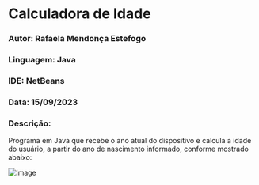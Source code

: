 <h1>Calculadora de Idade</h1>
<h3>Autor: Rafaela Mendonça Estefogo</h3>
<h3>Linguagem: Java</h3>
<h3>IDE: NetBeans</h3>
<h3>Data: 15/09/2023</h3>
<h3>Descrição:</h3>
<p>Programa em Java que recebe o ano atual do dispositivo e calcula a idade do usuário, a partir do ano de nascimento informado, conforme mostrado abaixo:</p>

![image](https://github.com/estefogo/Calculadora_Idade/assets/79616452/0ed14f46-a7dc-4069-af60-16befeccc821)

